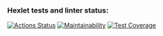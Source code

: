 ### Hexlet tests and linter status:
[![Actions Status](https://github.com/KrylovMikhail1985/java-project-lvl4/workflows/hexlet-check/badge.svg)](https://github.com/KrylovMikhail1985/java-project-lvl4/actions)
[![Maintainability](https://api.codeclimate.com/v1/badges/762f2bc4af8455aac278/maintainability)](https://codeclimate.com/github/KrylovMikhail1985/java-project-lvl4/maintainability)
[![Test Coverage](https://api.codeclimate.com/v1/badges/762f2bc4af8455aac278/test_coverage)](https://codeclimate.com/github/KrylovMikhail1985/java-project-lvl4/test_coverage)
